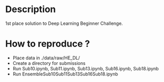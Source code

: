 # Description
1st place solution to Deep Learning Beginner Challenge.

# How to reproduce ?
- Place data in ./data/raw/HE_DL/
- Create a directory for submissions
- Run Sub10.ipynb, Sub11.ipynb, Sub13.ipynb, Sub16.ipynb, Sub18.ipynb 
- Run EnsembleSub10Sub11Sub13Sub16Sub18.ipynb 
